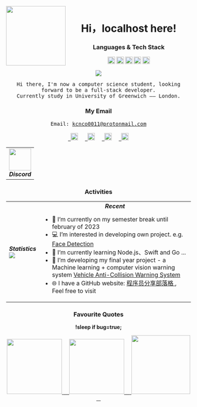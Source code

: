 <div align="center">
<img align="left" src="https://user-images.githubusercontent.com/55119667/207395751-8d368d39-1221-4dfb-bc74-ab9d1d27b2ee.png" height="162px" />



</div>

<h1 align="center">Hi，localhost here!</h1>

<h3 align="center">Languages & Tech Stack</h3>
<p align="center">
    <code><img height="20" src="https://user-images.githubusercontent.com/55119667/207382702-2f71248c-91bd-4d20-82f4-fa91ff3fded7.png"></code>
    <code><img height="20" src="https://user-images.githubusercontent.com/55119667/207382884-3e857353-1b77-4eb7-b0ae-a6e4cd9bbe59.png"></code>
    <code><img height="20" src="https://user-images.githubusercontent.com/55119667/207383021-cc32c85a-f47c-4661-a14f-c8efba4250d2.png"></code>
    <code><img height="20" src="https://user-images.githubusercontent.com/55119667/207383150-825b1849-85e9-4049-bbf6-e43d91017617.png"></code>
    <code><img height="20" src="https://user-images.githubusercontent.com/55119667/207383353-e190bf18-3678-4baa-a0f6-07a6600b11ad.png">
</code> 
</p>

<div align="center">
<img src="https://readme-typing-svg.herokuapp.com?font=Fira+Code&pause=1000&width=435&lines=There's+no+place+like+127.0.0.1">
</div>
<p align="center">
    <samp>
    Hi there, I'm now a computer science student, looking forward to be a full-stack developer. <br>
    Currently study in University of Greenwich —— London.
    </samp>
</p>

<h3 align="center">My Email</h3>
<p align="center">
    <samp>
       Email: <a href="mailto:kcnco0011@protonmail.com">kcnco0011@protonmail.com</a>
    </samp>
    <br/><br/>
    <code> <a href="https://twitter.com/kcnco0011"> <img height="20" src="https://user-images.githubusercontent.com/46062972/190095674-1edcfa35-6ea9-47b4-b969-35ff9104e7cd.png"></a></code> &nbsp;
    <code> <a href="https://www.weibo.com/u/7346568619"> <img height="20" src="https://user-images.githubusercontent.com/46062972/190096532-03e4290e-b88d-49c1-acbb-99f700b3b7ed.png"></a></code> &nbsp;
        <code> <a href="https://www.facebook.com/sam.lam.5059"> <img height="20" src="https://user-images.githubusercontent.com/55119667/207401641-92e2d852-d96a-4817-8de2-638dffc5259c.png"></a></code> &nbsp;
        <code> <a href="https://www.instagram.com/kcnco0011/"> <img height="20" src="https://user-images.githubusercontent.com/55119667/207405718-83d4bbf4-f2d3-4045-9ae4-a9a4548d4b25.png"></a></code> &nbsp;
</p>

<table align="center">
    <tr>
        <td align="center">
            <a href="https://discord.gg/RRgQ8gCFHs">
                <img src="https://user-images.githubusercontent.com/46062972/180124463-e698d9f2-7d1b-4fbc-bce5-f98c01c39bc5.png" height="60px" />
            </a>
            <div><b><em><spam>Discord</spam></em></b></div>
        </td>
    </tr>
</table>

<h3 align="center">Activities</h3>


<table align="center">
    <tr>
        <td align="center">
              <div><b><em><spam>Statistics</spam></em></b></div>
              <img align="left" src="https://metrics.lecoq.io/Connection-Point?template=classic&base=header%2C%20activity%2C%20community%2C%20repositories%2C%20metadata&base.indepth=false&base.hireable=false&base.skip=false&config.timezone=Asia%2FSingapore" />
        </td>
        <td align="left">
            <div align="center"><b><em><spam>Recent</spam></em></b></div>
            <ul>
                <li >🔭 I’m currently on my semester break until february of 2023 </li>
                <li >💻 I’m interested in developing own project. e.g.
                    <a href="https://github.com/Connection-Point/FaceDetect">Face Detection</a>
                </li>
                <li >📖 I’m currently learning Node.js、Swift and Go ... </li>
                <li >🔧 I’m developing my final year project - a Machine learning + computer vision warning system <a href="https://github.com/Connection-Point/SCSJ1900870_Project">Vehicle Anti-Collision Warning System</a> </li>
                <li>🌐 I have a GitHub website: <a href="https://connection-point.github.io/">程序员分享部落格 </a>, Feel free to visit </li>
            </ul>
        </td>
    </tr>
</table>

<h3 align="center">Favourite Quotes</h3>

<p
    <samp align="center"> <b>!sleep if bug=true;</b> </samp>
    <div align="center">
      <a href="#">
        <img src="https://user-images.githubusercontent.com/55119667/207400108-0cdb4a87-9550-4ad6-bfe0-eceeea7be289.jpg" width="150"> 
        <span>&nbsp;&nbsp;&nbsp;</span>
        <img src="https://user-images.githubusercontent.com/55119667/207400165-f188923d-82fe-4931-8f8e-e193b8118aa0.jpg" width="150">
        <span>&nbsp;&nbsp;&nbsp;</span>
        <img width="160px" src="https://user-images.githubusercontent.com/55119667/207400333-9fee02b1-55ee-4efc-8aea-7bad90dff599.jpg" />
        <span>&nbsp;&nbsp;&nbsp;</span>
      </a>
    </div>
</p>
